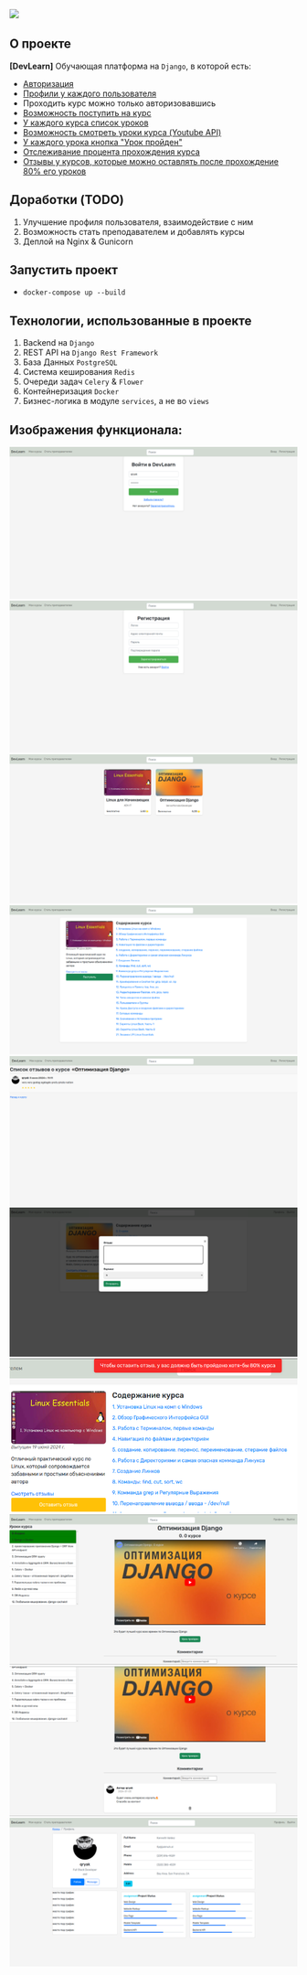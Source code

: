 [<img src="https://img.shields.io/badge/Telegram-%40Me-orange">](https://t.me/hhhscvx)

## О проекте
**[DevLearn]** Обучающая платформа на `Django`, в которой есть:
- [Авторизация](#img1)
- [Профили у каждого пользователя](#img10)
- Проходить курс можно только авторизовавшись
- [Возможность поступить на курс](#img4)
- [У каждого курса список уроков](#img4)
- [Возможность смотреть уроки курса (Youtube API)](#img8)
- [У каждого урока кнопка "Урок пройден"](#img8)
- [Отслеживание процента прохождения курса](#img7)
- [Отзывы у курсов, которые можно оставлять после прохождение 80% его уроков](#img6)

## Доработки (TODO)
1. Улучшение профиля пользователя, взаимодействие с ним
2. Возможность стать преподавателем и добавлять курсы
3. Деплой на Nginx & Gunicorn

## Запустить проект
- `docker-compose up --build`

## Технологии, использованные в проекте
1. Backend на `Django`
2. REST API на `Django Rest Framework`
3. База Данных `PostgreSQL` 
4. Система кеширования `Redis`
5. Очереди задач `Celery` & `Flower`
6. Контейнеризация `Docker`
7. Бизнес-логика в модуле `services`, а не во `views`

## Изображения функционала:

![img1](.github/images/login.png)
![img2](.github/images/register.png)
![img3](.github/images/courses_list.png)
![img4](.github/images/course_detail.png)
![img5](.github/images/course_reviews.png)
![img6](.github/images/set_review.png)
![img7](.github/images/set_review_error.png)
![img8](.github/images/lesson_detail.png)
![img9](.github/images/lesson_comments.png)
![img10](.github/images/profile.png)
